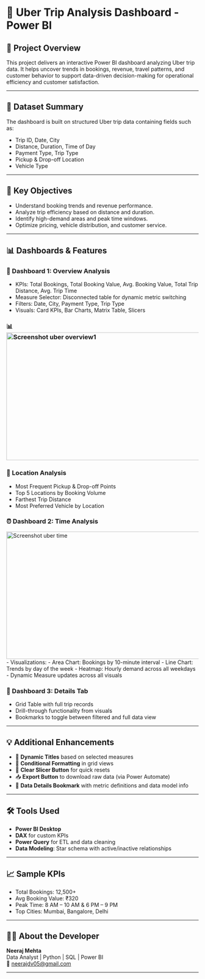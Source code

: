 # 🚕 Uber Trip Analysis Dashboard - Power BI

## 📌 Project Overview

This project delivers an interactive Power BI dashboard analyzing Uber trip data. It helps uncover trends in bookings, revenue, travel patterns, and customer behavior to support data-driven decision-making for operational efficiency and customer satisfaction.

---

## 📁 Dataset Summary

The dashboard is built on structured Uber trip data containing fields such as:

- Trip ID, Date, City
- Distance, Duration, Time of Day
- Payment Type, Trip Type
- Pickup & Drop-off Location
- Vehicle Type

---

## 🎯 Key Objectives

- Understand booking trends and revenue performance.
- Analyze trip efficiency based on distance and duration.
- Identify high-demand areas and peak time windows.
- Optimize pricing, vehicle distribution, and customer service.

---

## 📊 Dashboards & Features

### 🧭 Dashboard 1: Overview Analysis

- KPIs: Total Bookings, Total Booking Value, Avg. Booking Value, Total Trip Distance, Avg. Trip Time
- Measure Selector: Disconnected table for dynamic metric switching
- Filters: Date, City, Payment Type, Trip Type
- Visuals: Card KPIs, Bar Charts, Matrix Table, Slicers
### 📊 <img width="604" height="335" alt="Screenshot uber overview1" src="https://github.com/user-attachments/assets/84709aae-0ded-40d4-bb63-9607c80c4a3d" />


### 📍 Location Analysis

- Most Frequent Pickup & Drop-off Points
- Top 5 Locations by Booking Volume
- Farthest Trip Distance
- Most Preferred Vehicle by Location

### ⏰ Dashboard 2: Time Analysis
<img width="598" height="334" alt="Screenshot uber time" src="https://github.com/user-attachments/assets/c45a9fac-a0f2-48a0-a7f2-3ec462cd80a3" />
- Visualizations:
  - Area Chart: Bookings by 10-minute interval
  - Line Chart: Trends by day of the week
  - Heatmap: Hourly demand across all weekdays
- Dynamic Measure updates across all visuals

### 🧾 Dashboard 3: Details Tab

- Grid Table with full trip records
- Drill-through functionality from visuals
- Bookmarks to toggle between filtered and full data view

---

## 💡 Additional Enhancements

- 🔄 **Dynamic Titles** based on selected measures
- 🎯 **Conditional Formatting** in grid views
- 📌 **Clear Slicer Button** for quick resets
- 📥 **Export Button** to download raw data (via Power Automate)
- 📖 **Data Details Bookmark** with metric definitions and data model info

---

## 🛠️ Tools Used

- **Power BI Desktop**
- **DAX** for custom KPIs
- **Power Query** for ETL and data cleaning
- **Data Modeling**: Star schema with active/inactive relationships

---

## 📈 Sample KPIs

- Total Bookings: 12,500+
- Avg Booking Value: ₹320
- Peak Time: 8 AM – 10 AM & 6 PM – 9 PM
- Top Cities: Mumbai, Bangalore, Delhi

---

## 🙋‍♂️ About the Developer

**Neeraj Mehta**  
Data Analyst | Python | SQL | Power BI  
📧 neerajdv05@gmail.com 

---


